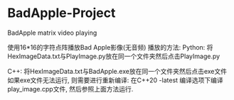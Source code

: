 # BadApple-Project
BadApple matrix video playing

使用16*16的字符点阵播放Bad Apple影像(无音频)
播放的方法:
   Python:
   将HexImageData.txt与PlayImage.py放在同一个文件夹然后点击PlayImage.py
   
   C++:
   将HexImageData.txt与BadApple.exe放在同一个文件夹然后点击exe文件
   如果exe文件无法运行, 则需要进行重新编译:
      在C++20 -latest 编译选项下编译play_image.cpp文件, 然后参照上面方法运行.
